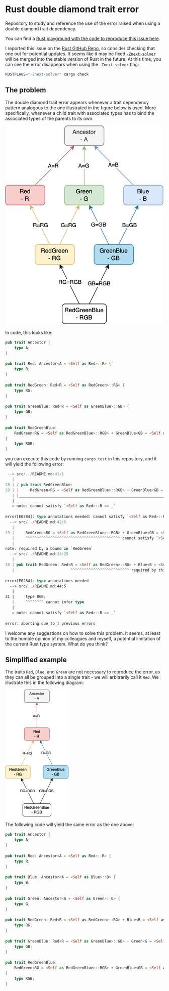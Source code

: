 # Rust double diamond trait error

Repository to study and reference the use of the error raised when using a double diamond trait dependency.

You can find a [Rust playground with the code to reproduce this issue here](https://play.rust-lang.org/?version=stable&mode=debug&edition=2024&gist=7050b0182982e8cd05d4089a4b7475fe).

I reported this issue on the [Rust GitHub Repo](https://github.com/rust-lang/rust/issues/139486), so consider checking that one out for potential updates. It seems like it may be fixed [`-Znext-solver`](https://github.com/rust-lang/rust/issues/107374) will be merged into the stable version of Rust in the future. At this time, you can see the error disappears when using the `-Znext-solver` flag:

```bash
RUSTFLAGS="-Znext-solver" cargo check
```

## The problem

The double diamond trait error appears whenever a trait dependency pattern analogous to the one illustrated
in the figure below is used. More specifically, whenever a child trait with associated types has to bind the
associated types of the parents to its own.

![diagram](diagram.png)

In code, this looks like:

```rust
pub trait Ancestor {
    type A;
}

pub trait Red: Ancestor<A = <Self as Red>::R> {
    type R;
}

pub trait RedGreen: Red<R = <Self as RedGreen>::RG> {
    type RG;
}

pub trait GreenBlue: Red<R = <Self as GreenBlue>::GB> {
    type GB;
}

pub trait RedGreenBlue:
    RedGreen<RG = <Self as RedGreenBlue>::RGB> + GreenBlue<GB = <Self as RedGreenBlue>::RGB>
{
    type RGB;
}
```

you can execute this code by running `cargo test` in this repository, and it will yield the following error:

```rust
 --> src/../README.md:41:1
   |
28 | / pub trait RedGreenBlue:
29 | |     RedGreen<RG = <Self as RedGreenBlue>::RGB> + GreenBlue<GB = <Self as RedGreenBlue>::RGB>
   | |____________________________________________________________________________________________^ cannot infer type
   |
   = note: cannot satisfy `<Self as Red>::R == _`

error[E0284]: type annotations needed: cannot satisfy `<Self as Red>::R == <Self as RedGreenBlue>::RGB`
  --> src/../README.md:42:5
   |
29 |     RedGreen<RG = <Self as RedGreenBlue>::RGB> + GreenBlue<GB = <Self as RedGreenBlue>::RGB>
   |     ^^^^^^^^^^^^^^^^^^^^^^^^^^^^^^^^^^^^^^^^^^ cannot satisfy `<Self as Red>::R == <Self as RedGreenBlue>::RGB`
   |
note: required by a bound in `RedGreen`
  --> src/../README.md:33:25
   |
20 | pub trait RedGreen: Red<R = <Self as RedGreen>::RG> + Blue<B = <Self as RedGreen>::RG> {
   |                         ^^^^^^^^^^^^^^^^^^^^^^^^^^ required by this bound in `RedGreen`

error[E0284]: type annotations needed
  --> src/../README.md:44:5
   |
31 |     type RGB;
   |     ^^^^^^^^ cannot infer type
   |
   = note: cannot satisfy `<Self as Red>::R == _`

error: aborting due to 3 previous errors
```

I welcome any suggestions on how to solve this problem. It seems, at least to the humble opinion of my colleagues
and myself, a potential limitation of the current Rust type system. What do you think?

## Simplified example

The traits `Red`, `Blue`, and `Green` are not necessary to reproduce the error, as they can all be grouped into a single
trait - we will arbitrarily call it `Red`. We illustrate this in the following diagram:

![diagram](diagram_simpler.png)

The following code will yield the same error as the one above:

```rust
pub trait Ancestor {
    type A;
}

pub trait Red: Ancestor<A = <Self as Red>::R> {
    type R;
}

pub trait Blue: Ancestor<A = <Self as Blue>::B> {
    type B;
}

pub trait Green: Ancestor<A = <Self as Green>::G> {
    type G;
}

pub trait RedGreen: Red<R = <Self as RedGreen>::RG> + Blue<B = <Self as RedGreen>::RG> {
    type RG;
}

pub trait GreenBlue: Red<R = <Self as GreenBlue>::GB> + Green<G = <Self as GreenBlue>::GB> {
    type GB;
}

pub trait RedGreenBlue:
    RedGreen<RG = <Self as RedGreenBlue>::RGB> + GreenBlue<GB = <Self as RedGreenBlue>::RGB>
{
    type RGB;
}
```
